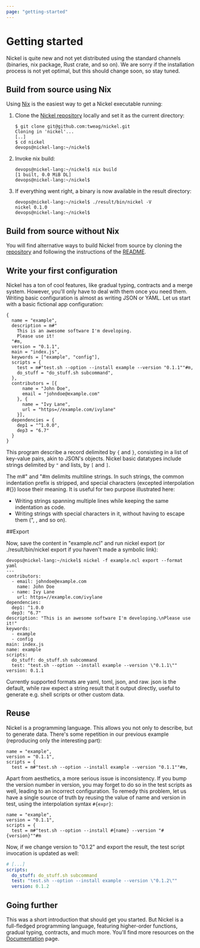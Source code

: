 ```yaml
---
page: "getting-started"
---
```


# Getting started

Nickel is quite new and not yet distributed using the standard channels
(binaries, nix package, Rust crate, and so on). We are sorry if the installation
process is not yet optimal, but this should change soon, so stay tuned.

## Build from source using Nix

Using [Nix]("https://nixos.org/") is the easiest way to get a Nickel executable
running:

1. Clone the [Nickel repository](https://github.io/tweag/nickel)
   locally and set it as the current directory:

   ```shell-session
   $ git clone git@github.com:tweag/nickel.git
   Cloning in 'nickel'...
   [..]
   $ cd nickel
   devops@nickel-lang:~/nickel$ 
   ```

1. Invoke nix build:

   ```shell-session
   devops@nickel-lang:~/nickel$ nix build
   [1 built, 0.0 MiB DL]
   devops@nickel-lang:~/nickel$ 
   ```

1. If everything went right, a binary is now available in the
   result directory:

   ```shell-session
   devops@nickel-lang:~/nickel$ ./result/bin/nickel -V
   nickel 0.1.0
   devops@nickel-lang:~/nickel$  
   ```

## Build from source without Nix

You will find alternative ways to build Nickel from source by cloning the
[repository](href="https://github.io/tweag/nickel) and following the
instructions of the
[README](href="https://github.com/tweag/nickel/#getting-started").

## Write your first configuration

 Nickel has a ton of cool features, like gradual typing, contracts and a merge
 system. However, you'll only have to deal with them once you need them. Writing
 basic configuration is almost as writing JSON or YAML. Let us start with a
 basic fictional app configuration:

```nickel
{
  name = "example",
  description = m#"
    This is an awesome software I'm developing.
    Please use it!
  "#m,
  version = "0.1.1",
  main = "index.js",
  keywords = ["example", "config"],
  scripts = {
    test = m#"test.sh --option --install example --version "0.1.1""#m,
    do_stuff = "do_stuff.sh subcommand",
  },
  contributors = [{
      name = "John Doe",
      email = "johndoe@example.com"
    }, {
      name = "Ivy Lane",
      url = "https=//example.com/ivylane"
    }],
  dependencies = {
    dep1 = "^1.0.0",
    dep3 = "6.7"
  }
}
```

This program describe a record delimited by `{` and `}`, consisting in a list of
key-value pairs, akin to JSON's objects. Nickel basic datatypes include strings
delimited by `"` and lists, by `[` and `]`.

The m#" and "#m delimits multiline strings. In such strings, the common
indentation prefix is stripped, and special characters (excepted
interpolation #{}) loose their meaning. It is useful for two purpose
illustrated here:

- Writing strings spanning multiple lines while keeping the same
  indentation as code.
- Writing strings with special characters in it, without having to
  escape them (", \, and so on).

##Export

Now, save the content in "example.ncl" and run nickel export (or
./result/bin/nickel export if you haven't made a symbolic link):

```shell-session
devops@nickel-lang:~/nickel$ nickel -f example.ncl export --format yaml
---
contributors:
  - email: johndoe@example.com
    name: John Doe
  - name: Ivy Lane
    url: https=//example.com/ivylane
dependencies:
  dep1: ^1.0.0
  dep3: "6.7"
description: "This is an awesome software I'm developing.\nPlease use it!"
keywords:
  - example
  - config
main: index.js
name: example
scripts:
  do_stuff: do_stuff.sh subcommand
  test: "test.sh --option --install example --version \"0.1.1\""
version: 0.1.1
```

Currently supported formats are yaml, toml, json, and raw. json is the
default, while raw expect a string result that it output directly, useful to
generate e.g. shell scripts or other custom data.

## Reuse

Nickel is a programming language. This allows you not only to describe, but to
generate data. There's some repetition in our previous example (reproducing only
the interesting part):

```nickel
name = "example",
version = "0.1.1",
scripts = {
  test = m#"test.sh --option --install example --version "0.1.1""#m,
```

Apart from aesthetics, a more serious issue is inconsistency. If you bump the
version number in version, you may forget to do so in the test scripts as well,
leading to an incorrect configuration. To remedy this problem, let us have a
single source of truth by reusing the value of name and version in test, using
the interpolation syntax `#{expr}`:

```nickel
name = "example",
version = "0.1.1",
scripts = {
  test = m#"test.sh --option --install #{name} --version "#{version}""#m
```

Now, if we change version to "0.1.2" and export the result, the test script
invocation is updated as well:

```yaml
# [...]
scripts:
  do_stuff: do_stuff.sh subcommand
  test: "test.sh --option --install example --version \"0.1.2\""
  version: 0.1.2
```

## Going further

This was a short introduction that should get you started. But Nickel is a
full-fledged programming language, featuring higher-order functions, gradual
typing, contracts, and much more. You'll find more resources on the
[Documentation](/documentation) page.

